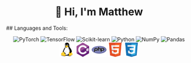 <h1 align="center">👋 Hi, I'm Matthew</h1>
## Languages and Tools:

<p align="center">
  <img src="https://img.shields.io/badge/PyTorch-EE4C2C?style=for-the-badge&logo=pytorch&logoColor=white" alt="PyTorch" width="100"/>
  <img src="https://img.shields.io/badge/TensorFlow-FF6F00?style=for-the-badge&logo=tensorflow&logoColor=white" alt="TensorFlow" width="100"/>
  <img src="https://img.shields.io/badge/Scikit--learn-F7931E?style=for-the-badge&logo=scikit-learn&logoColor=white" alt="Scikit-learn" width="100"/>
  <img src="https://img.shields.io/badge/Python-3776AB?style=for-the-badge&logo=python&logoColor=white" alt="Python" width="100"/>
  <img src="https://img.shields.io/badge/NumPy-013243?style=for-the-badge&logo=numpy&logoColor=white" alt="NumPy" width="100"/>
  <img src="https://img.shields.io/badge/Pandas-150458?style=for-the-badge&logo=pandas&logoColor=white" alt="Pandas" width="100"/>
  <img src="https://raw.githubusercontent.com/devicons/devicon/master/icons/linux/linux-original.svg" alt="Linux" width="40" height="40"/>
  <img src="https://raw.githubusercontent.com/devicons/devicon/master/icons/csharp/csharp-original.svg" alt="C#" width="40" height="40"/>
  <img src="https://raw.githubusercontent.com/devicons/devicon/master/icons/php/php-original.svg" alt="PHP" width="40" height="40"/>
  <img src="https://raw.githubusercontent.com/devicons/devicon/master/icons/html5/html5-original.svg" alt="HTML5" width="40" height="40"/>
  <img src="https://raw.githubusercontent.com/devicons/devicon/master/icons/css3/css3-original.svg" alt="CSS3" width="40" height="40"/>
</p>

